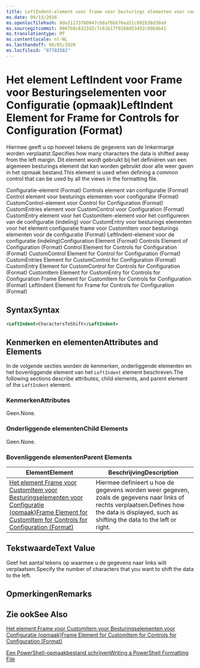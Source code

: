 ```yaml
---
title: LeftIndent-element voor frame voor besturings elementen voor configuratie (indeling) | Microsoft Docs
ms.date: 09/13/2016
ms.openlocfilehash: 8de21173780047cb8af6bb76ea51c092b38d30a9
ms.sourcegitcommit: 0907b8c6322d2c7c61b17f8168d53452c8964b41
ms.translationtype: MT
ms.contentlocale: nl-NL
ms.lasthandoff: 08/05/2020
ms.locfileid: "87783582"
---
```

# <a name="leftindent-element-for-frame-for-controls-for-configuration-format"></a><span data-ttu-id="a2db6-102">Het element LeftIndent voor Frame voor Besturingselementen voor Configuratie (opmaak)</span><span class="sxs-lookup"><span data-stu-id="a2db6-102">LeftIndent Element for Frame for Controls for Configuration (Format)</span></span>

<span data-ttu-id="a2db6-103">Hiermee geeft u op hoeveel tekens de gegevens van de linkermarge worden verplaatst.</span><span class="sxs-lookup"><span data-stu-id="a2db6-103">Specifies how many characters the data is shifted away from the left margin.</span></span> <span data-ttu-id="a2db6-104">Dit element wordt gebruikt bij het definiëren van een algemeen besturings element dat kan worden gebruikt door alle weer gaven in het opmaak bestand.</span><span class="sxs-lookup"><span data-stu-id="a2db6-104">This element is used when defining a common control that can be used by all the views in the formatting file.</span></span>

<span data-ttu-id="a2db6-105">Configuratie-element (Format) Controls element van configuratie (Format) Control element voor besturings elementen voor configuratie (Format) CustomControl-element voor Control for Configuration (Format) CustomEntries element voor CustomControl voor Configuration (Format) CustomEntry element voor het CustomItem-element voor het configureren van de configuratie (indeling) voor CustomEntry voor besturings elementen voor het element configuratie frame voor CustomItem voor besturings elementen voor de configuratie (Format) LeftIndent-element voor de configuratie (indeling)</span><span class="sxs-lookup"><span data-stu-id="a2db6-105">Configuration Element (Format) Controls Element of Configuration (Format) Control Element for Controls for Configuration (Format) CustomControl Element for Control for Configuration (Format) CustomEntries Element for CustomControl for Configuration (Format) CustomEntry Element for CustomControl for Controls for Configuration (Format) CustomItem Element for CustomEntry for Controls for Configuration Frame Element for CustomItem for Controls for Configuration (Format) LeftIndent Element for Frame for Controls for Configuration (Format)</span></span>

## <a name="syntax"></a><span data-ttu-id="a2db6-106">Syntax</span><span class="sxs-lookup"><span data-stu-id="a2db6-106">Syntax</span></span>

```xml
<LeftIndent>CharactersToShift</LeftIndent>
```

## <a name="attributes-and-elements"></a><span data-ttu-id="a2db6-107">Kenmerken en elementen</span><span class="sxs-lookup"><span data-stu-id="a2db6-107">Attributes and Elements</span></span>

<span data-ttu-id="a2db6-108">In de volgende secties worden de kenmerken, onderliggende elementen en het bovenliggende element van het `LeftIndent` element beschreven.</span><span class="sxs-lookup"><span data-stu-id="a2db6-108">The following sections describe attributes, child elements, and parent element of the `LeftIndent` element.</span></span>

### <a name="attributes"></a><span data-ttu-id="a2db6-109">Kenmerken</span><span class="sxs-lookup"><span data-stu-id="a2db6-109">Attributes</span></span>

<span data-ttu-id="a2db6-110">Geen.</span><span class="sxs-lookup"><span data-stu-id="a2db6-110">None.</span></span>

### <a name="child-elements"></a><span data-ttu-id="a2db6-111">Onderliggende elementen</span><span class="sxs-lookup"><span data-stu-id="a2db6-111">Child Elements</span></span>

<span data-ttu-id="a2db6-112">Geen.</span><span class="sxs-lookup"><span data-stu-id="a2db6-112">None.</span></span>

### <a name="parent-elements"></a><span data-ttu-id="a2db6-113">Bovenliggende elementen</span><span class="sxs-lookup"><span data-stu-id="a2db6-113">Parent Elements</span></span>

|<span data-ttu-id="a2db6-114">Element</span><span class="sxs-lookup"><span data-stu-id="a2db6-114">Element</span></span>|<span data-ttu-id="a2db6-115">Beschrijving</span><span class="sxs-lookup"><span data-stu-id="a2db6-115">Description</span></span>|
|-------------|-----------------|
|[<span data-ttu-id="a2db6-116">Het element Frame voor CustomItem voor Besturingselementen voor Configuratie (opmaak)</span><span class="sxs-lookup"><span data-stu-id="a2db6-116">Frame Element for CustomItem for Controls for Configuration (Format)</span></span>](./frame-element-for-customitem-for-controls-for-configuration-format.md)|<span data-ttu-id="a2db6-117">Hiermee definieert u hoe de gegevens worden weer gegeven, zoals de gegevens naar links of rechts verplaatsen.</span><span class="sxs-lookup"><span data-stu-id="a2db6-117">Defines how the data is displayed, such as shifting the data to the left or right.</span></span>|

## <a name="text-value"></a><span data-ttu-id="a2db6-118">Tekstwaarde</span><span class="sxs-lookup"><span data-stu-id="a2db6-118">Text Value</span></span>

<span data-ttu-id="a2db6-119">Geef het aantal tekens op waarmee u de gegevens naar links wilt verplaatsen.</span><span class="sxs-lookup"><span data-stu-id="a2db6-119">Specify the number of characters that you want to shift the data to the left.</span></span>

## <a name="remarks"></a><span data-ttu-id="a2db6-120">Opmerkingen</span><span class="sxs-lookup"><span data-stu-id="a2db6-120">Remarks</span></span>

## <a name="see-also"></a><span data-ttu-id="a2db6-121">Zie ook</span><span class="sxs-lookup"><span data-stu-id="a2db6-121">See Also</span></span>

[<span data-ttu-id="a2db6-122">Het element Frame voor CustomItem voor Besturingselementen voor Configuratie (opmaak)</span><span class="sxs-lookup"><span data-stu-id="a2db6-122">Frame Element for CustomItem for Controls for Configuration (Format)</span></span>](./frame-element-for-customitem-for-controls-for-configuration-format.md)

[<span data-ttu-id="a2db6-123">Een PowerShell-opmaakbestand schrijven</span><span class="sxs-lookup"><span data-stu-id="a2db6-123">Writing a PowerShell Formatting File</span></span>](./writing-a-powershell-formatting-file.md)
